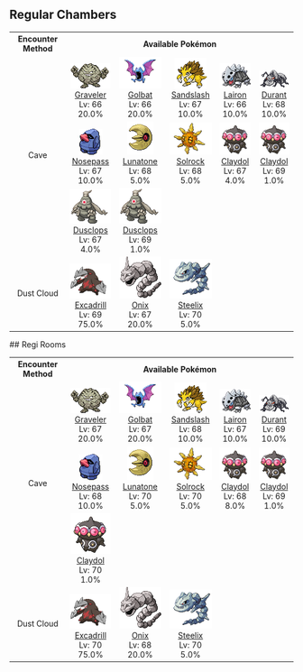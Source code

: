 ## Regular Chambers

<table><tr><th colspan="1">Encounter Method</th><th colspan="5" style = "text-align: center;">Available Pokémon</th></tr>
<tr><td rowspan="3" style="vertical-align: middle; word-wrap: break-word; text-align: center;">Cave</td><td style="text-align: center; vertical-align: bottom;"> <img src="../../img/animated/75.gif"> <br> <a href="../../pokemons/075">Graveler</a> <br> Lv: 66 <br> 20.0% </td><td style="text-align: center; vertical-align: bottom;"> <img src="../../img/animated/42.gif"> <br> <a href="../../pokemons/042">Golbat</a> <br> Lv: 66 <br> 20.0% </td><td style="text-align: center; vertical-align: bottom;"> <img src="../../img/animated/28.gif"> <br> <a href="../../pokemons/028">Sandslash</a> <br> Lv: 67 <br> 10.0% </td><td style="text-align: center; vertical-align: bottom;"> <img src="../../img/animated/305.gif"> <br> <a href="../../pokemons/305">Lairon</a> <br> Lv: 66 <br> 10.0% </td><td style="text-align: center; vertical-align: bottom;"> <img src="../../img/animated/632.gif"> <br> <a href="../../pokemons/632">Durant</a> <br> Lv: 68 <br> 10.0% </td></tr>
<tr><td style="text-align: center; vertical-align: bottom;"> <img src="../../img/animated/299.gif"> <br> <a href="../../pokemons/299">Nosepass</a> <br> Lv: 67 <br> 10.0% </td><td style="text-align: center; vertical-align: bottom;"> <img src="../../img/animated/337.gif"> <br> <a href="../../pokemons/337">Lunatone</a> <br> Lv: 68 <br> 5.0% </td><td style="text-align: center; vertical-align: bottom;"> <img src="../../img/animated/338.gif"> <br> <a href="../../pokemons/338">Solrock</a> <br> Lv: 68 <br> 5.0% </td><td style="text-align: center; vertical-align: bottom;"> <img src="../../img/animated/344.gif"> <br> <a href="../../pokemons/344">Claydol</a> <br> Lv: 67 <br> 4.0% </td><td style="text-align: center; vertical-align: bottom;"> <img src="../../img/animated/344.gif"> <br> <a href="../../pokemons/344">Claydol</a> <br> Lv: 69 <br> 1.0% </td></tr>
<tr><td style="text-align: center; vertical-align: bottom;"> <img src="../../img/animated/356.gif"> <br> <a href="../../pokemons/356">Dusclops</a> <br> Lv: 67 <br> 4.0% </td><td style="text-align: center; vertical-align: bottom;"> <img src="../../img/animated/356.gif"> <br> <a href="../../pokemons/356">Dusclops</a> <br> Lv: 69 <br> 1.0% </td><td></td><td></td><td></td></tr>
<tr><td rowspan="1" style="vertical-align: middle; word-wrap: break-word; text-align: center;">Dust Cloud</td><td style="text-align: center; vertical-align: bottom;"> <img src="../../img/animated/530.gif"> <br> <a href="../../pokemons/530">Excadrill</a> <br> Lv: 69 <br> 75.0% </td><td style="text-align: center; vertical-align: bottom;"> <img src="../../img/animated/95.gif"> <br> <a href="../../pokemons/095">Onix</a> <br> Lv: 67 <br> 20.0% </td><td style="text-align: center; vertical-align: bottom;"> <img src="../../img/animated/208.gif"> <br> <a href="../../pokemons/208">Steelix</a> <br> Lv: 70 <br> 5.0% </td><td></td><td></td></tr></table>
## Regi Rooms

<table><tr><th colspan="1">Encounter Method</th><th colspan="5" style = "text-align: center;">Available Pokémon</th></tr>
<tr><td rowspan="3" style="vertical-align: middle; word-wrap: break-word; text-align: center;">Cave</td><td style="text-align: center; vertical-align: bottom;"> <img src="../../img/animated/75.gif"> <br> <a href="../../pokemons/075">Graveler</a> <br> Lv: 67 <br> 20.0% </td><td style="text-align: center; vertical-align: bottom;"> <img src="../../img/animated/42.gif"> <br> <a href="../../pokemons/042">Golbat</a> <br> Lv: 67 <br> 20.0% </td><td style="text-align: center; vertical-align: bottom;"> <img src="../../img/animated/28.gif"> <br> <a href="../../pokemons/028">Sandslash</a> <br> Lv: 68 <br> 10.0% </td><td style="text-align: center; vertical-align: bottom;"> <img src="../../img/animated/305.gif"> <br> <a href="../../pokemons/305">Lairon</a> <br> Lv: 67 <br> 10.0% </td><td style="text-align: center; vertical-align: bottom;"> <img src="../../img/animated/632.gif"> <br> <a href="../../pokemons/632">Durant</a> <br> Lv: 69 <br> 10.0% </td></tr>
<tr><td style="text-align: center; vertical-align: bottom;"> <img src="../../img/animated/299.gif"> <br> <a href="../../pokemons/299">Nosepass</a> <br> Lv: 68 <br> 10.0% </td><td style="text-align: center; vertical-align: bottom;"> <img src="../../img/animated/337.gif"> <br> <a href="../../pokemons/337">Lunatone</a> <br> Lv: 70 <br> 5.0% </td><td style="text-align: center; vertical-align: bottom;"> <img src="../../img/animated/338.gif"> <br> <a href="../../pokemons/338">Solrock</a> <br> Lv: 70 <br> 5.0% </td><td style="text-align: center; vertical-align: bottom;"> <img src="../../img/animated/344.gif"> <br> <a href="../../pokemons/344">Claydol</a> <br> Lv: 68 <br> 8.0% </td><td style="text-align: center; vertical-align: bottom;"> <img src="../../img/animated/344.gif"> <br> <a href="../../pokemons/344">Claydol</a> <br> Lv: 69 <br> 1.0% </td></tr>
<tr><td style="text-align: center; vertical-align: bottom;"> <img src="../../img/animated/344.gif"> <br> <a href="../../pokemons/344">Claydol</a> <br> Lv: 70 <br> 1.0% </td><td></td><td></td><td></td><td></td></tr>
<tr><td rowspan="1" style="vertical-align: middle; word-wrap: break-word; text-align: center;">Dust Cloud</td><td style="text-align: center; vertical-align: bottom;"> <img src="../../img/animated/530.gif"> <br> <a href="../../pokemons/530">Excadrill</a> <br> Lv: 70 <br> 75.0% </td><td style="text-align: center; vertical-align: bottom;"> <img src="../../img/animated/95.gif"> <br> <a href="../../pokemons/095">Onix</a> <br> Lv: 68 <br> 20.0% </td><td style="text-align: center; vertical-align: bottom;"> <img src="../../img/animated/208.gif"> <br> <a href="../../pokemons/208">Steelix</a> <br> Lv: 70 <br> 5.0% </td><td></td><td></td></tr></table>
